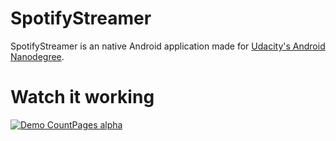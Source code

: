 # SpotifyStreamer
SpotifyStreamer is an native Android application made for [Udacity's Android Nanodegree](https://www.udacity.com/course/android-developer-nanodegree--nd801).

# Watch it working
[![Demo CountPages alpha](https://gifyoutube.com/gif/yoM50n)](https://www.youtube.com/watch?v=IYfgKsAwIjU&feature=youtu.be)
